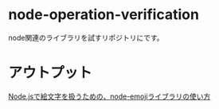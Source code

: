 # node-operation-verification
node関連のライブラリを試すリポジトリにです。

# アウトプット
[Node.jsで絵文字を扱うための、node-emojiライブラリの使い方](https://qiita.com/turmericN/items/33ba9bcd8bed2a63f119)
